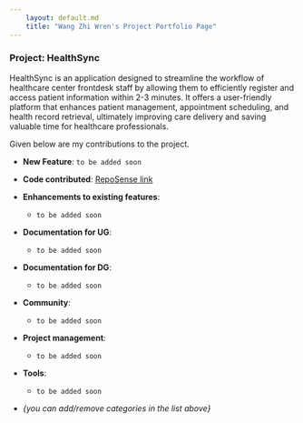 ```yaml
---
    layout: default.md
    title: "Wang Zhi Wren's Project Portfolio Page"
---
```


### Project: HealthSync

HealthSync is an application designed to streamline the workflow of healthcare center frontdesk staff by allowing them to efficiently register and access patient information within 2-3 minutes. It offers a user-friendly platform that enhances patient management, appointment scheduling, and health record retrieval, ultimately improving care delivery and saving valuable time for healthcare professionals.

Given below are my contributions to the project.

* **New Feature**: `to be added soon`

* **Code contributed**: [RepoSense link](https://nus-cs2103-ay2324s1.github.io/tp-dashboard/?search=T14-3&sort=groupTitle&sortWithin=title&timeframe=commit&mergegroup=&groupSelect=groupByRepos&breakdown=true&checkedFileTypes=docs~functional-code~test-code&since=2023-09-22&tabOpen=true&tabType=authorship&tabAuthor=WZWren&tabRepo=AY2324S1-CS2103T-T14-3%2Ftp%5Bmaster%5D&authorshipIsMergeGroup=false&authorshipFileTypes=&authorshipIsBinaryFileTypeChecked=false&authorshipIsIgnoredFilesChecked=false)

* **Enhancements to existing features**:
    * `to be added soon`

* **Documentation for UG**:
    * `to be added soon`

* **Documentation for DG**:
    * `to be added soon`

* **Community**:
    * `to be added soon`

* **Project management**:
    * `to be added soon`

* **Tools**:
    * `to be added soon`

* _{you can add/remove categories in the list above}_
